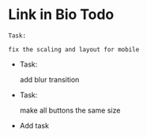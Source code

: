 # Link in Bio Todo
    Task: 
    
    fix the scaling and layout for mobile
    

- Task: 
    
    add blur transition

- Task: 
    
    make all buttons the same size

- Add task